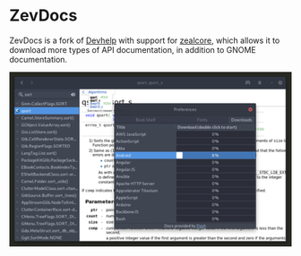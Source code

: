 # ZevDocs

ZevDocs is a fork of [Devhelp](https://wiki.gnome.org/Apps/Devhelp) with support for [zealcore](https://github.com/jkozera/zealcore/), which allows it to download more types of API documentation, in addition to GNOME documentation.

![Screenshot](screenshot.png)
